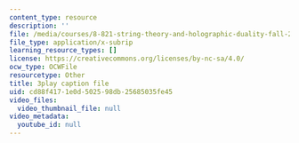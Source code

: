 ```yaml
---
content_type: resource
description: ''
file: /media/courses/8-821-string-theory-and-holographic-duality-fall-2014/cd88f4171e0d502598db25685035fe45_LTEtH1gzwoE.vtt
file_type: application/x-subrip
learning_resource_types: []
license: https://creativecommons.org/licenses/by-nc-sa/4.0/
ocw_type: OCWFile
resourcetype: Other
title: 3play caption file
uid: cd88f417-1e0d-5025-98db-25685035fe45
video_files:
  video_thumbnail_file: null
video_metadata:
  youtube_id: null
---
```

